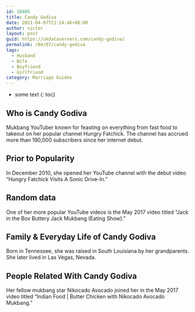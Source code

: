```yaml
---
id: 18405
title: Candy Godiva
date: 2021-04-07T21:24:46+00:00
author: victor
layout: post
guid: https://ukdataservers.com/candy-godiva/
permalink: /04/07/candy-godiva
tags:
  - Husband
  - Wife
  - Boyfriend
  - Girlfriend
category: Marriage Guides
---
```


* some text
{: toc}


## Who is Candy Godiva



Mukbang YouTuber known for feasting on everything from fast food to takeout on her popular channel Hungry Fatchick. The channel has accrued more than 190,000 subscribers since her internet debut. 

                
                
                
## Prior to Popularity



In December 2010, she opened her YouTube channel with the debut video &#8220;Hungry Fatchick Visits A Sonic Drive-In.&#8221; 

                
                
                
## Random data



One of her more popular YouTube videos is the May 2017 video titled &#8220;Jack in the Box Buttery Jack Mukbang (Eating Show).&#8221; 

                
                
                
## Family & Everyday Life of Candy Godiva



Born in Tennessee, she was raised in South Louisiana by her grandparents. She later lived in Las Vegas, Nevada. 

                
                
                
## People Related With Candy Godiva



Her fellow mukbang star Nikocado Avocado joined her in the May 2017 video titled &#8220;Indian Food | Butter Chicken with Nikocado Avocado Mukbang.&#8221; 

                
              
            
          
          
          